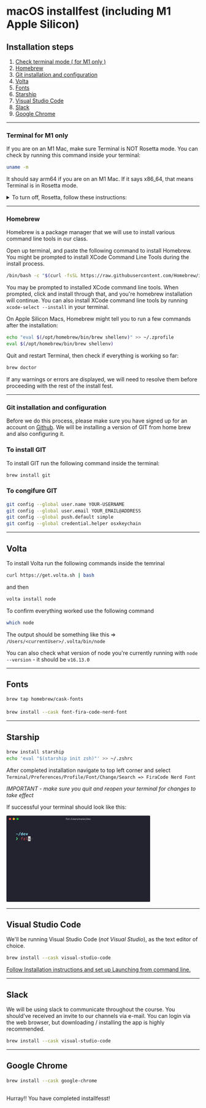 # macOS installfest (including M1 Apple Silicon)

## Installation steps

1. [Check terminal mode ( for M1 only )](#terminal-for-m1-only)
1. [Homebrew](#homebrew)
1. [Git installation and configuration](#git-installation-and-configuration)
1. [Volta](#volta)
1. [Fonts](#fonts)
1. [Starship](#starship)
1. [Visual Studio Code](#visual-studio-code)
3. [Slack](#slack)
4. [Google Chrome](#google-chrome)

---

### Terminal for M1 only

If you are on an M1 Mac, make sure Terminal is NOT Rosetta mode.
You can check by running this command inside your terminal:

```bash
uname -m
```

It should say arm64 if you are on an M1 Mac. If it says x86_64, that means Terminal is in Rosetta mode.

<details>
    <summary>To turn off, Rosetta, follow these instructions:</summary>
        <ol>
            <li>
                Quit Terminal if it’s running
            </li>
            <li>
                Go to the Finder
            </li>
            <li>
                Go to the Utilities folder by pressing shift-command-U (or select “Go” from the menu bar, then select Utilities)
            </li>
            <li>
                Select Terminal, but don’t launch it. Just click once to select it.
            </li>
            <li>
                Press command-i (or from the menu bar: “File”, then “Get Info”)
            </li>
            <li>
                Uncheck the checkbox that says “Open using Rosetta”
            </li>
            <li>
                Close the Terminal Info window
            </li>
            <li>
                Launch Terminal
            </li>
            <li>
                Run `uname -m`. It should now say arm64 and you can proceed with the rest of this guide.
            </li>
        </ol>
    </summary>
</details>

---

### Homebrew

Homebrew is a package manager that we will use to install various command line tools in our class.

Open up terminal, and paste the following command to install Homebrew. You might be prompted to install XCode Command Line Tools during the install process.

```bash
/bin/bash -c "$(curl -fsSL https://raw.githubusercontent.com/Homebrew/install/master/install.sh)"
```

You may be prompted to installed XCode command line tools. When prompted, click and install through that, and you're homebrew installation will continue. You can also install XCode command line tools by running `xcode-select --install` in your terminal.

On Apple Silicon Macs, Homebrew might tell you to run a few commands after the installation:

```bash
echo "eval $(/opt/homebrew/bin/brew shellenv)" >> ~/.zprofile
eval $(/opt/homebrew/bin/brew shellenv)
```

Quit and restart Terminal, then check if everything is working so far:

```bash
brew doctor
```

If any warnings or errors are displayed, we will need to resolve them before proceeding with the rest of the install fest.

---

### Git installation and configuration

Before we do this process, please make sure you have signed up for an account on [Github](http://www.github.com). We will be installing a version of GIT from home brew and also configuring it.

### To install GIT

To install GIT run the following command inside the terminal: 
```bash
brew install git
```

### To congifure GIT

```bash
git config --global user.name YOUR-USERNAME
git config --global user.email YOUR_EMAIL@ADDRESS
git config --global push.default simple
git config --global credential.helper osxkeychain
```

---

## Volta

To install Volta run the following commands inside the temrinal

```bash
curl https://get.volta.sh | bash
```

and then
```bash
volta install node
```

To confirm everything worked use the following command
```bash
which node
```

The output should be something like this => `/Users/<currentUser>/.volta/bin/node`

You can also check what version of node you're currently running with `node --version` - it should be `v16.13.0`

---

## Fonts

```bash
brew tap homebrew/cask-fonts

brew install --cask font-fira-code-nerd-font
```

---

## Starship

```bash
brew install starship
echo 'eval "$(starship init zsh)"' >> ~/.zshrc
```
After completed installation navigate to top left corner and select `Terminal/Preferences/Profile/Font/Change/Search => FiraCode Nerd Font` 

*IMPORTANT - make sure you quit and reopen your terminal for changes to take effect*

If successful your terminal should look like this:

<img src="https://raw.githubusercontent.com/starship/starship/master/media/demo.gif" width=375 height=225 >

---

## Visual Studio Code

We'll be running Visual Studio Code (_not Visual Studio_), as the text editor of choice.

```bash
brew install --cask visual-studio-code
```

[Follow Installation instructions and set up Launching from command line.](https://code.visualstudio.com/docs/setup/mac)

---

## Slack

We will be using slack to communicate throughout the course. You should've received an invite to our channels via e-mail. You can login via the web browser, but downloading / installing the app is highly recommended.

```bash
brew install --cask visual-studio-code
```

---

## Google Chrome

```bash
brew install --cask google-chrome
```

##

Hurray!! You have completed installfesst!
 
